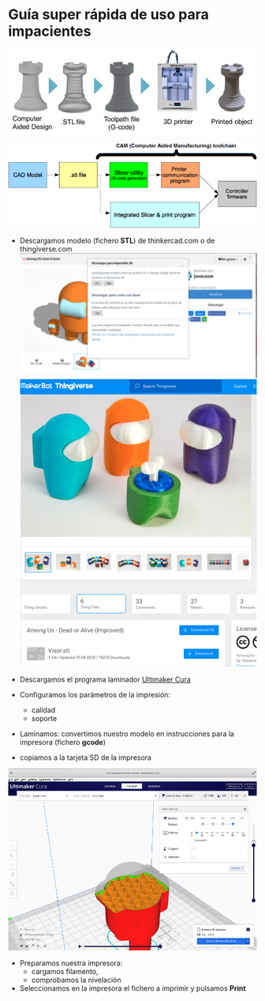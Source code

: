 # Guía super rápida de uso para impacientes

![proceso impresión](./images/3D-printing-process-chain.png)

![proceso impresión](./images/20-best-3d-printing-software-tools-all-are-free.png)

* Descargamos modelo (fichero **STL**) de thinkercad.com o de thingiverse.com
![DownloadSTL](./images/DownloadSTL.png)
![DownloadThingiverse](./images/DownloadThingiverse.png
)
* Descargamos el programa laminador [Ultimaker Cura](https://ultimaker.com/es/software)

* Configuramos los parámetros de la impresión: 
    * calidad 
    * soporte 
* Laminamos: convertimos nuestro modelo en instrucciones para la impresora (fichero **gcode**) 
* copiamos a la tarjeta SD de la impresora

![AmongUsCura](./images/AmongUsCura.png)

* Preparamos nuestra impresora: 
    * cargamos filamento, 
    * comprobamos la nivelación
* Seleccionamos en la impresora el fichero a imprimir y pulsamos **Print**

